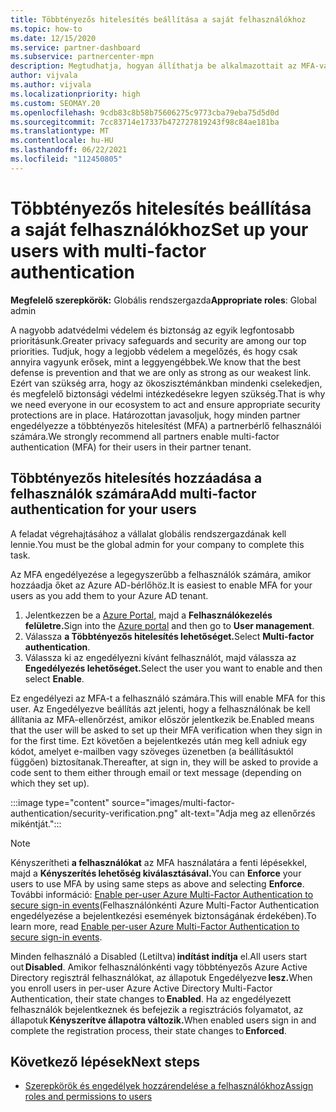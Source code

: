```yaml
---
title: Többtényezős hitelesítés beállítása a saját felhasználókhoz
ms.topic: how-to
ms.date: 12/15/2020
ms.service: partner-dashboard
ms.subservice: partnercenter-mpn
description: Megtudhatja, hogyan állíthatja be alkalmazottait az MFA-val
author: vijvala
ms.author: vijvala
ms.localizationpriority: high
ms.custom: SEOMAY.20
ms.openlocfilehash: 9cdb83c8b58b75606275c9773cba79eba75d5d0d
ms.sourcegitcommit: 7cc83714e17337b472727819243f98c84ae181ba
ms.translationtype: MT
ms.contentlocale: hu-HU
ms.lasthandoff: 06/22/2021
ms.locfileid: "112450805"
---
```

# <a name="set-up-your-users-with-multi-factor-authentication"></a><span data-ttu-id="b6ec4-103">Többtényezős hitelesítés beállítása a saját felhasználókhoz</span><span class="sxs-lookup"><span data-stu-id="b6ec4-103">Set up your users with multi-factor authentication</span></span>

<span data-ttu-id="b6ec4-104">**Megfelelő szerepkörök:** Globális rendszergazda</span><span class="sxs-lookup"><span data-stu-id="b6ec4-104">**Appropriate roles**: Global admin</span></span>

<span data-ttu-id="b6ec4-105">A nagyobb adatvédelmi védelem és biztonság az egyik legfontosabb prioritásunk.</span><span class="sxs-lookup"><span data-stu-id="b6ec4-105">Greater privacy safeguards and security are among our top priorities.</span></span> <span data-ttu-id="b6ec4-106">Tudjuk, hogy a legjobb védelem a megelőzés, és hogy csak annyira vagyunk erősek, mint a leggyengébbek.</span><span class="sxs-lookup"><span data-stu-id="b6ec4-106">We know that the best defense is prevention and that we are only as strong as our weakest link.</span></span> <span data-ttu-id="b6ec4-107">Ezért van szükség arra, hogy az ökoszisztémánkban mindenki cselekedjen, és megfelelő biztonsági védelmi intézkedésekre legyen szükség.</span><span class="sxs-lookup"><span data-stu-id="b6ec4-107">That is why we need everyone in our ecosystem to act and ensure appropriate security protections are in place.</span></span> <span data-ttu-id="b6ec4-108">Határozottan javasoljuk, hogy minden partner engedélyezze a többtényezős hitelesítést (MFA) a partnerbérlő felhasználói számára.</span><span class="sxs-lookup"><span data-stu-id="b6ec4-108">We strongly recommend all partners enable multi-factor authentication (MFA) for their users in their partner tenant.</span></span> 

## <a name="add-multi-factor-authentication-for-your-users"></a><span data-ttu-id="b6ec4-109">Többtényezős hitelesítés hozzáadása a felhasználók számára</span><span class="sxs-lookup"><span data-stu-id="b6ec4-109">Add multi-factor authentication for your users</span></span>

<span data-ttu-id="b6ec4-110">A feladat végrehajtásához a vállalat globális rendszergazdának kell lennie.</span><span class="sxs-lookup"><span data-stu-id="b6ec4-110">You must be the global admin for your company to complete this task.</span></span>

<span data-ttu-id="b6ec4-111">Az MFA engedélyezése a legegyszerűbb a felhasználók számára, amikor hozzáadja őket az Azure AD-bérlőhöz.</span><span class="sxs-lookup"><span data-stu-id="b6ec4-111">It is easiest to enable MFA for your users as you add them to your Azure AD tenant.</span></span>

1. <span data-ttu-id="b6ec4-112">Jelentkezzen be a [Azure Portal,](https://portal.azure.com) majd a **Felhasználókezelés felületre.**</span><span class="sxs-lookup"><span data-stu-id="b6ec4-112">Sign into the [Azure portal](https://portal.azure.com) and then go to **User management**.</span></span>
1. <span data-ttu-id="b6ec4-113">Válassza **a Többtényezős hitelesítés lehetőséget.**</span><span class="sxs-lookup"><span data-stu-id="b6ec4-113">Select **Multi-factor authentication**.</span></span>
1. <span data-ttu-id="b6ec4-114">Válassza ki az engedélyezni kívánt felhasználót, majd válassza az **Engedélyezés lehetőséget.**</span><span class="sxs-lookup"><span data-stu-id="b6ec4-114">Select the user you want to enable and then select **Enable**.</span></span>

<span data-ttu-id="b6ec4-115">Ez engedélyezi az MFA-t a felhasználó számára.</span><span class="sxs-lookup"><span data-stu-id="b6ec4-115">This will enable MFA for this user.</span></span> <span data-ttu-id="b6ec4-116">Az Engedélyezve beállítás azt jelenti, hogy a felhasználónak be kell állítania az MFA-ellenőrzést, amikor először jelentkezik be.</span><span class="sxs-lookup"><span data-stu-id="b6ec4-116">Enabled means that the user will be asked to set up their MFA verification when they sign in for the first time.</span></span> <span data-ttu-id="b6ec4-117">Ezt követően a bejelentkezés után meg kell adniuk egy kódot, amelyet e-mailben vagy szöveges üzenetben (a beállításuktól függően) biztosítanak.</span><span class="sxs-lookup"><span data-stu-id="b6ec4-117">Thereafter, at sign in, they will be asked to provide a code sent to them either through email or text message (depending on which they set up).</span></span>  

:::image type="content" source="images/multi-factor-authentication/security-verification.png" alt-text="Adja meg az ellenőrzés mikéntját.":::

>[!NOTE]
><span data-ttu-id="b6ec4-119">Kényszerítheti **a felhasználókat** az MFA használatára a fenti lépésekkel, majd a **Kényszerítés lehetőség kiválasztásával.**</span><span class="sxs-lookup"><span data-stu-id="b6ec4-119">You can **Enforce** your users to use MFA by using same steps as above and selecting **Enforce**.</span></span> <span data-ttu-id="b6ec4-120">További információ: [Enable per-user Azure Multi-Factor Authentication to secure sign-in events](/azure/active-directory/authentication/howto-mfa-userstates)(Felhasználónkénti Azure Multi-Factor Authentication engedélyezése a bejelentkezési események biztonságának érdekében).</span><span class="sxs-lookup"><span data-stu-id="b6ec4-120">To learn more, read [Enable per-user Azure Multi-Factor Authentication to secure sign-in events](/azure/active-directory/authentication/howto-mfa-userstates).</span></span> 

<span data-ttu-id="b6ec4-121">Minden felhasználó a Disabled (Letiltva) **indítást indítja** el.</span><span class="sxs-lookup"><span data-stu-id="b6ec4-121">All users start out **Disabled**.</span></span> <span data-ttu-id="b6ec4-122">Amikor felhasználónkénti vagy többtényezős Azure Active Directory regisztrál felhasználókat, az állapotuk Engedélyezve **lesz.**</span><span class="sxs-lookup"><span data-stu-id="b6ec4-122">When you enroll users in per-user Azure Active Directory Multi-Factor Authentication, their state changes to **Enabled**.</span></span> <span data-ttu-id="b6ec4-123">Ha az engedélyezett felhasználók bejelentkeznek és befejezik a regisztrációs folyamatot, az állapotuk **Kényszerítve állapotra változik.**</span><span class="sxs-lookup"><span data-stu-id="b6ec4-123">When enabled users sign in and complete the registration process, their state changes to **Enforced**.</span></span> 

## <a name="next-steps"></a><span data-ttu-id="b6ec4-124">Következő lépések</span><span class="sxs-lookup"><span data-stu-id="b6ec4-124">Next steps</span></span>

- [<span data-ttu-id="b6ec4-125">Szerepkörök és engedélyek hozzárendelése a felhasználókhoz</span><span class="sxs-lookup"><span data-stu-id="b6ec4-125">Assign roles and permissions to users</span></span>](permissions-overview.md)